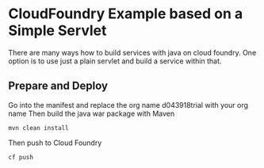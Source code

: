 # CloudFoundry Example based on a Simple Servlet

There are many ways how to build services with java on cloud foundry. One option is to use just a plain servlet and build a service within that. 

## Prepare and Deploy

Go into the manifest and replace the org name d043918trial with your org name
Then build the java war package with Maven
```
mvn clean install
```
Then push to Cloud Foundry
```
cf push
```




